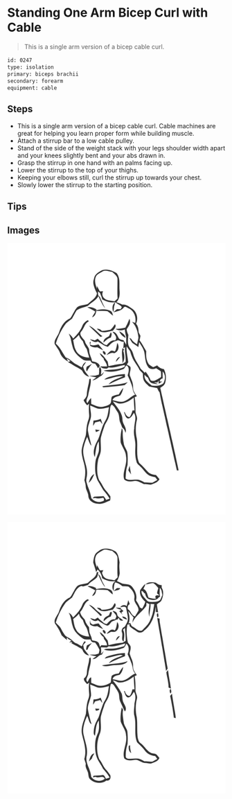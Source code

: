 # Standing One Arm Bicep Curl with Cable
> This is a single arm version of a bicep cable curl.

``` 
id: 0247 
type: isolation 
primary: biceps brachii 
secondary: forearm 
equipment: cable 
``` 

## Steps

 - This is a single arm version of a bicep cable curl. Cable machines are great for helping you learn proper form while building muscle.
 - Attach a stirrup bar to a low cable pulley.
 - Stand of the side of the weight stack with your legs shoulder width apart and your knees slightly bent and your abs drawn in.
 - Grasp the stirrup in one hand with an palms facing up.
 - Lower the stirrup to the top of your thighs.
 - Keeping your elbows still, curl the stirrup up towards your chest.
 - Slowly lower the stirrup to the starting position.

## Tips


## Images

![](./../svg/0247-relaxation.svg)

![](./../svg/0247-tension.svg)
